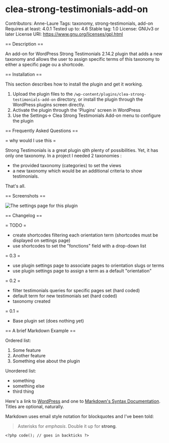 # clea-strong-testimonials-add-on
Contributors: Anne-Laure
Tags: taxonomy, strong-testimonials, add-on
Requires at least: 4.0.1
Tested up to: 4.6
Stable tag: 1.0 
License: GNUv3 or later
License URI: https://www.gnu.org/licenses/gpl.html



== Description ==

An add-on for WordPress Strong Testimonials 2.14.2 plugin that adds a new taxonomy and allows the user to assign specific terms of this taxonomy to either a specific page ou a shortcode.  

== Installation ==

This section describes how to install the plugin and get it working.

1. Upload the plugin files to the `/wp-content/plugins/clea-strong-testimonials-add-on` directory, or install the plugin through the WordPress plugins screen directly.
1. Activate the plugin through the 'Plugins' screen in WordPress
1. Use the Settings-> Clea Strong Testimonials Add-on menu to configure the plugin


== Frequently Asked Questions ==

= why would I use this =

Strong Testimonials is a great plugin qith plenty of possibilities. 
Yet, it has only one taxonomy. In a project I needed 2 taxonomies : 
* the provided taxonomy (categories) to set the views 
* a new taxonomy which would be an additional criteria to show testimonials. 
 
That's all. 


== Screenshots ==


![The settings page for this plugin](/images/plugin-new-settings-menu.jpg?raw=true "The settings page for this plugin")


== Changelog ==

= TODO =
* create shortcodes filtering each orientation term (shortcodes must be displayed on settings page)
* use shortcodes to set the "fonctions" field with a drop-down list

= 0.3 =
* use plugin settings page to associate pages to orientation slugs or terms
* use plugin settings page to assign a term as a default "orientation"

= 0.2 =
* filter testimonials queries for specific pages set (hard coded)
* default term for new testimonials set (hard coded)
* taxonomy created

= 0.1 =
* Base plugin set (does nothing yet)

== A brief Markdown Example ==

Ordered list:

1. Some feature
1. Another feature
1. Something else about the plugin

Unordered list:

* something
* something else
* third thing

Here's a link to [WordPress](http://wordpress.org/ "Your favorite software") and one to [Markdown's Syntax Documentation][markdown syntax].
Titles are optional, naturally.

[markdown syntax]: http://daringfireball.net/projects/markdown/syntax
            "Markdown is what the parser uses to process much of the readme file"

Markdown uses email style notation for blockquotes and I've been told:
> Asterisks for *emphasis*. Double it up  for **strong**.

`<?php code(); // goes in backticks ?>`
